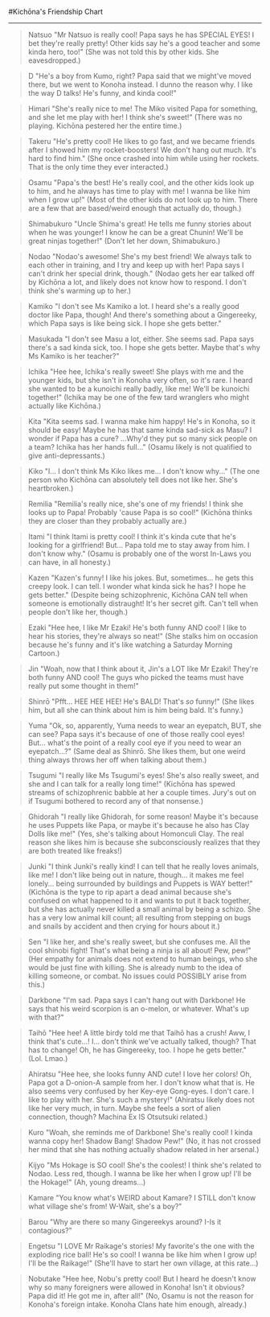 #Kichōna's Friendship Chart
***

>Natsuo
"Mr Natsuo is really cool! Papa says he has SPECIAL EYES! I bet they're really pretty! Other kids say he's a good teacher and some kinda hero, too!"
(She was not told this by other kids. She eavesdropped.)

>D
"He's a boy from Kumo, right? Papa said that we might've moved there, but we went to Konoha instead. I dunno the reason why. I like the way D talks! He's funny, and kinda cool!"

>Himari
"She's really nice to me! The Miko visited Papa for something, and she let me play with her! I think she's sweet!"
(There was no playing. Kichōna pestered her the entire time.)

>Takeru
"He's pretty cool! He likes to go fast, and we became friends after I showed him my rocket-boosters! We don't hang out much. It's hard to find him."
(She once crashed into him while using her rockets. That is the only time they ever interacted.)

>Osamu
"Papa's the best! He's really cool, and the other kids look up to him, and he always has time to play with me! I wanna be like him when I grow up!"
(Most of the other kids do not look up to him. There are a few that are based/weird enough that actually do, though.)

>Shimabukuro
"Uncle Shima's great! He tells me funny stories about when he was younger! I know he can be a great Chunin! We'll be great ninjas together!"
(Don't let her down, Shimabukuro.)

>Nodao
"Nodao's awesome! She's my best friend! We always talk to each other in training, and I try and keep up with her! Papa says I can't drink her special drink, though."
(Nodao gets her ear talked off by Kichōna a lot, and likely does not know how to respond. I don't think she's warming up to her.)

>Kamiko
"I don't see Ms Kamiko a lot. I heard she's a really good doctor like Papa, though! And there's something about a Gingereeky, which Papa says is like being sick. I hope she gets better."

>Masukada
"I don't see Masu a lot, either. She seems sad. Papa says there's a sad kinda sick, too. I hope she gets better. Maybe that's why Ms Kamiko is her teacher?"

>Ichika
"Hee hee, Ichika's really sweet! She plays with me and the younger kids, but she isn't in Konoha very often, so it's rare. I heard she wanted to be a kunoichi really badly, like me! We'll be kunoichi together!"
(Ichika may be one of the few tard wranglers who might actually like Kichōna.)

>Kita
"Kita seems sad. I wanna make him happy! He's in Konoha, so it should be easy! Maybe he has that same kinda sad-sick as Masu? I wonder if Papa has a cure? ...Why'd they put so many sick people on a team? Ichika has her hands full..."
(Osamu likely is not qualified to give anti-depressants.)

>Kiko
"I... I don't think Ms Kiko likes me... I don't know why..."
(The one person who Kichōna can absolutely tell does not like her. She's heartbroken.)

>Remilia
"Remilia's really nice, she's one of my friends! I think she looks up to Papa! Probably 'cause Papa is so cool!"
(Kichōna thinks they are closer than they probably actually are.)

>Itami
"I think Itami is pretty cool! I think it's kinda cute that he's looking for a girlfriend! But... Papa told me to stay away from him. I don't know why."
(Osamu is probably one of the worst In-Laws you can have, in all honesty.)

>Kazen
"Kazen's funny! I like his jokes. But, sometimes... he gets this creepy look. I can tell. I wonder what kinda sick he has? I hope he gets better."
(Despite being schizophrenic, Kichōna CAN tell when someone is emotionally distraught! It's her secret gift. Can't tell when people don't like her, though.)

>Ezaki
"Hee hee, I like Mr Ezaki! He's both funny AND cool! I like to hear his stories, they're always so neat!"
(She stalks him on occasion because he's funny and it's like watching a Saturday Morning Cartoon.)

>Jin
"Woah, now that I think about it, Jin's a LOT like Mr Ezaki! They're both funny AND cool! The guys who picked the teams must have really put some thought in them!"

>Shinrō
"Pfft... HEE HEE HEE! He's BALD! That's *so* funny!"
(She likes him, but all she can think about him is him being bald. It's funny.)

>Yuma
"Ok, so, apparently, Yuma needs to wear an eyepatch, BUT, she can see? Papa says it's because of one of those really cool eyes! But... what's the point of a really cool eye if you need to wear an eyepatch...?"
(Same deal as Shinrō. She likes them, but one weird thing always throws her off when talking about them.)

>Tsugumi
"I really like Ms Tsugumi's eyes! She's also really sweet, and she and I can talk for a really long time!"
(Kichōna has spewed streams of schizophrenic babble at her a couple times. Jury's out on if Tsugumi bothered to record any of that nonsense.)

>Ghidorah
"I really like Ghidorah, for some reason! Maybe it's because he uses Puppets like Papa, or maybe it's because he also has Clay Dolls like me!"
(Yes, she's talking about Homonculi Clay. The real reason she likes him is because she subconsciously realizes that they are both treated like freaks!)

>Junki
"I think Junki's really kind! I can tell that he really loves animals, like me! I don't like being out in nature, though... it makes me feel lonely... being surrounded by buildings and Puppets is WAY better!"
(Kichōna is the type to rip apart a dead animal because she's confused on what happened to it and wants to put it back together, but she has actually never killed a small animal by being a schizo. She has a very low animal kill count; all resulting from stepping on bugs and snails by accident and then crying for hours about it.)

>Sen
"I like her, and she's really sweet, but she confuses me. All the cool shinobi fight! That's what being a ninja is all about! Pew, pew!"
(Her empathy for animals does not extend to human beings, who she would be just fine with killing. She is already numb to the idea of killing someone, or combat. No issues could POSSIBLY arise from this.)

>Darkbone
"I'm sad. Papa says I can't hang out with Darkbone! He says that his weird scorpion is an o-melon, or whatever. What's up with that?"

>Taihō
"Hee hee! A little birdy told me that Taihō has a crush! Aww, I think that's cute...! I... don't think we've actually talked, though? That has to change! Oh, he has Gingereeky, too. I hope he gets better."
(Lol. Lmao.)

>Ahiratsu
"Hee hee, she looks funny AND cute! I love her colors! Oh, Papa got a D-onion-A sample from her. I don't know what that is. He also seems very confused by her Key-eye Gong-eyes. I don't care. I like to play with her. She's such a mystery!"
(Ahiratsu likely does not like her very much, in turn. Maybe she feels a sort of alien connection, though? Machina Ex IS Otsutsuki related.)

>Kuro
"Woah, she reminds me of Darkbone! She's really cool! I kinda wanna copy her! Shadow Bang! Shadow Pew!"
(No, it has not crossed her mind that she has nothing actually shadow related in her arsenal.)

>Kijyo
"Ms Hokage is SO cool! She's the coolest! I think she's related to Nodao. Less red, though. I wanna be like her when I grow up! I'll be the Hokage!"
(Ah, young dreams...)

>Kamare
"You know what's WEIRD about Kamare? I STILL don't know what village she's from! W-Wait, she's a boy?"

>Barou
"Why are there so many Gingereekys around? I-Is it contagious?"

>Engetsu
"I LOVE Mr Raikage's stories! My favorite's the one with the exploding rice ball! He's so cool! I wanna be like him when I grow up! I'll be the Raikage!"
(She'll have to start her own village, at this rate...)

>Nobutake
"Hee hee, Nobu's pretty cool! But I heard he doesn't know why so many foreigners were allowed in Konoha! Isn't it obvious? Papa did it! He got me in, after all!"
(No, Osamu is not the reason for Konoha's foreign intake. Konoha Clans hate him enough, already.)
